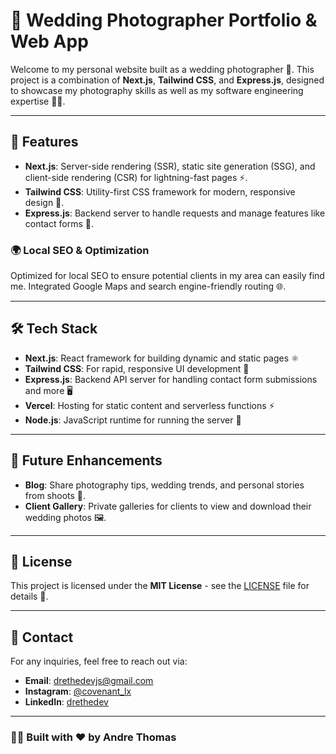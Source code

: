# 📸 Wedding Photographer Portfolio & Web App

Welcome to my personal website built as a wedding photographer 💍. This project is a combination of **Next.js**, **Tailwind CSS**, and **Express.js**, designed to showcase my photography skills as well as my software engineering expertise 👨‍💻.

---

## 🚀 Features

- **Next.js**: Server-side rendering (SSR), static site generation (SSG), and client-side rendering (CSR) for lightning-fast pages ⚡.
- **Tailwind CSS**: Utility-first CSS framework for modern, responsive design 🌟.
- **Express.js**: Backend server to handle requests and manage features like contact forms 📧.

### 🌍 Local SEO & Optimization

Optimized for local SEO to ensure potential clients in my area can easily find me. Integrated Google Maps and search engine-friendly routing 🌐.

---

## 🛠️ Tech Stack

- **Next.js**: React framework for building dynamic and static pages ⚛️
- **Tailwind CSS**: For rapid, responsive UI development 💨
- **Express.js**: Backend API server for handling contact form submissions and more 🖥️
- **Vercel**: Hosting for static content and serverless functions ⚡
- **Node.js**: JavaScript runtime for running the server 🚀

---

## 🔧 Future Enhancements

- **Blog**: Share photography tips, wedding trends, and personal stories from shoots 📖.
- **Client Gallery**: Private galleries for clients to view and download their wedding photos 🖼️.

---

## 📝 License

This project is licensed under the **MIT License** - see the [LICENSE](LICENSE) file for details 📜.

---

## 💬 Contact

For any inquiries, feel free to reach out via:

- **Email**: [drethedevjs@gmail.com](mailto:drethedevjs@gmail.com)
- **Instagram**: [@covenant_lx](https://www.instagram.com/covenant_lx/)
- **LinkedIn**: [drethedev](https://www.linkedin.com/in/drethedev/)

---

### 👨‍💻 Built with ❤️ by Andre Thomas
